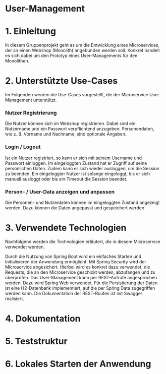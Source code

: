 # User-Management
# 1. Einleitung
In diesem Gruppenprojekt geht es um die Entwicklung eines Microservices, der an einen Webshop (Monolith) angebunden werden soll. Konkret handelt es sich dabei um den Prototyp eines User-Managements für den Monolithen.

# 2. Unterstützte Use-Cases
Im Folgenden werden die Use-Cases vorgestellt, die der Microservice User-Management unterstützt.

### Nutzer Registrierung
Die Nutzer können sich im Webshop registrieren. Dabei sind ein Nutzername und ein Passwort verpflichtend anzugeben. Personendaten, wie z. B. Vorname und Nachname, sind optionale Angaben.

### Login / Logout
Ist ein Nutzer registriert, so kann er sich mit seinem Username und Passwort einloggen. Im eingeloggten Zustand hat er Zugriff auf seine persönlichen Daten. Zudem kann er sich wieder ausloggen, um die Session zu beenden. Ein eingeloggter Nutzer ist solange eingeloggt, bis er sich manuell ausloggt oder bis ein Timeout die Session beendet.

### Person- / User-Data anzeigen und anpassen
Die Personen- und Nutzerdaten können im eingeloggten Zustand angezeigt werden. Dazu können die Daten angepasst und gespeichert werden.

# 3. Verwendete Technologien
Nachfolgend werden die Technologien erläutert, die in diesem Microservice verwendet werden.

Durch die Nutzung von Spring Boot wird ein einfaches Starten und Initialisieren der Anwendung ermöglicht.
Mit Spring Security wird der Microservice abgesichert. Hierbei wird es konkret dazu verwendet, die Requests, die an den Microservice geschickt werden, abzufangen und zu überprüfen.
Das User-Management kann per REST-Aufrufe angesprochen werden. Dazu wird Spring Web verwendet.
Für die Persistierung der Daten ist eine H2-Datenbank implementiert, auf die per Spring Data zugegriffen werden kann.
Die Dokumentation der REST-Routen ist mit Swagger realisiert.

# 4. Dokumentation

# 5. Teststruktur

# 6. Lokales Starten der Anwendung

